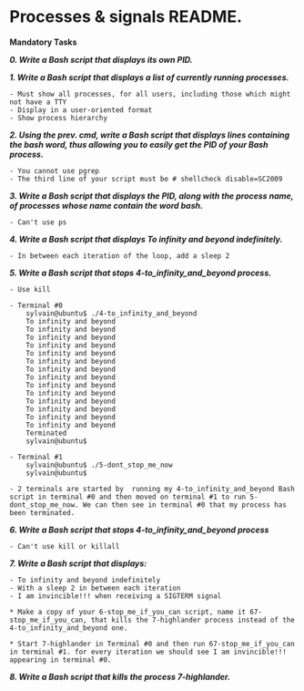 # Processes & signals README.

**Mandatory Tasks**

***0. Write a Bash script that displays its own PID.***

***1. Write a Bash script that displays a list of currently running processes.***

	- Must show all processes, for all users, including those which might not have a TTY
	- Display in a user-oriented format
	- Show process hierarchy

***2. Using the prev. cmd, write a Bash script that displays lines containing the bash word, thus allowing you to easily get the PID of your Bash process.***

	- You cannot use pgrep
	- The third line of your script must be # shellcheck disable=SC2009

***3. Write a Bash script that displays the PID, along with the process name, of processes whose name contain the word bash.***

	- Can't use ps

***4. Write a Bash script that displays To infinity and beyond indefinitely.***

	- In between each iteration of the loop, add a sleep 2

***5. Write a Bash script that stops 4-to_infinity_and_beyond process.***

	- Use kill

	- Terminal #0
		sylvain@ubuntu$ ./4-to_infinity_and_beyond
		To infinity and beyond
		To infinity and beyond
		To infinity and beyond
		To infinity and beyond
		To infinity and beyond
		To infinity and beyond
		To infinity and beyond
		To infinity and beyond
		To infinity and beyond
		To infinity and beyond
		To infinity and beyond
		To infinity and beyond
		To infinity and beyond
		To infinity and beyond
		Terminated
		sylvain@ubuntu$

	- Terminal #1
		sylvain@ubuntu$ ./5-dont_stop_me_now
		sylvain@ubuntu$

	- 2 terminals are started by  running my 4-to_infinity_and_beyond Bash script in terminal #0 and then moved on terminal #1 to run 5-dont_stop_me_now. We can then see in terminal #0 that my process has been terminated.

***6. Write a Bash script that stops 4-to_infinity_and_beyond process***

	- Can't use kill or killall

***7. Write a Bash script that displays:***

	- To infinity and beyond indefinitely
	- With a sleep 2 in between each iteration
	- I am invincible!!! when receiving a SIGTERM signal

	* Make a copy of your 6-stop_me_if_you_can script, name it 67-stop_me_if_you_can, that kills the 7-highlander process instead of the 4-to_infinity_and_beyond one.

	* Start 7-highlander in Terminal #0 and then run 67-stop_me_if_you_can in terminal #1. for every iteration we should see I am invincible!!! appearing in terminal #0.

***8. Write a Bash script that kills the process 7-highlander.***

